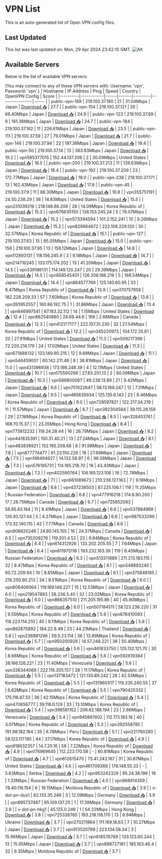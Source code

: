 # VPN List

This is an auto-generated list of Open VPN config files.

## Last Updated

This list was last updated on: Mon, 29 Apr 2024 23:42:10 GMT.
![Alt](https://repobeats.axiom.co/api/embed/186b98318ef1479477931607c1ad7d823f12451f.svg "Repobeats analytics image")

## Available Servers

Below is the list of available VPN servers:

(You may connect to any of these VPN servers with: Username: 'vpn', Password: 'vpn'.)
| Hostname | IP Address | Ping | Speed | Country | OpenVPN Config | Score |
|----------|------------|------|-------|---------|----------------| ----- |
| public-vpn-189 | 219.100.37.180 | 21 | 31.04Mbps | Japan | [Download 📥](./configs/server_0_JP.ovpn) | 27.7 |
| public-vpn-154 | 219.100.37.121 | 26 | 66.40Mbps | Japan | [Download 📥](./configs/server_1_JP.ovpn) | 24.9 |
| public-vpn-123 | 219.100.37.89 | 8 | 161.38Mbps | Japan | [Download 📥](./configs/server_2_JP.ovpn) | 24.7 |
| public-vpn-184 | 219.100.37.162 | 11 | 226.61Mbps | Japan | [Download 📥](./configs/server_3_JP.ovpn) | 23.5 |
| public-vpn-111 | 219.100.37.59 | 27 | 79.01Mbps | Japan | [Download 📥](./configs/server_4_JP.ovpn) | 21.7 |
| public-vpn-146 | 219.100.37.94 | 22 | 197.36Mbps | Japan | [Download 📥](./configs/server_5_JP.ovpn) | 19.4 |
| public-vpn-50 | 219.100.37.14 | 13 | 363.83Mbps | Japan | [Download 📥](./configs/server_6_JP.ovpn) | 19.2 |
| vpn585377015 | 152.44.137.206 | 2 | 30.09Mbps | United States | [Download 📥](./configs/server_7_US.ovpn) | 18.5 |
| public-vpn-200 | 219.100.37.213 | 11 | 126.63Mbps | Japan | [Download 📥](./configs/server_8_JP.ovpn) | 18.4 |
| public-vpn-192 | 219.100.37.209 | 23 | 172.77Mbps | Japan | [Download 📥](./configs/server_9_JP.ovpn) | 18.0 |
| public-vpn-238 | 219.100.37.171 | 13 | 162.43Mbps | Japan | [Download 📥](./configs/server_10_JP.ovpn) | 17.8 |
| public-vpn-45 | 219.100.37.9 | 11 | 88.30Mbps | Japan | [Download 📥](./configs/server_11_JP.ovpn) | 16.8 |
| vpn355751191 | 24.50.238.29 | 36 | 14.83Mbps | United States | [Download 📥](./configs/server_12_US.ovpn) | 15.5 |
| vpn231039216 | 218.148.86.206 | 28 | 14.09Mbps | Korea Republic of | [Download 📥](./configs/server_13_KR.ovpn) | 15.3 |
| vpn676635150 | 126.153.245.24 | 5 | 76.07Mbps | Japan | [Download 📥](./configs/server_14_JP.ovpn) | 15.2 |
| vpn573394594 | 101.2.152.241 | 10 | 9.26Mbps | Japan | [Download 📥](./configs/server_15_JP.ovpn) | 15.2 |
| vpn829664672 | 222.108.229.120 | 30 | 32.57Mbps | Korea Republic of | [Download 📥](./configs/server_16_KR.ovpn) | 15.1 |
| public-vpn-127 | 219.100.37.63 | 15 | 95.05Mbps | Japan | [Download 📥](./configs/server_17_JP.ovpn) | 15.0 |
| public-vpn-156 | 219.100.37.95 | 13 | 158.12Mbps | Japan | [Download 📥](./configs/server_18_JP.ovpn) | 14.8 |
| vpn112893131 | 118.156.245.9 | 3 | 9.18Mbps | Japan | [Download 📥](./configs/server_19_JP.ovpn) | 14.7 |
| vpn214710245 | 133.175.174.202 | 13 | 41.20Mbps | Japan | [Download 📥](./configs/server_20_JP.ovpn) | 14.5 |
| vpn339186131 | 114.149.120.247 | 20 | 29.39Mbps | Japan | [Download 📥](./configs/server_21_JP.ovpn) | 14.5 |
| vpn658545401 | 126.206.186.219 | 5 | 168.54Mbps | Japan | [Download 📥](./configs/server_22_JP.ovpn) | 14.4 |
| vpn864577769 | 125.140.60.95 | 33 | 8.47Mbps | Korea Republic of | [Download 📥](./configs/server_23_KR.ovpn) | 13.9 |
| vpn170757958 | 182.228.209.33 | 57 | 7.60Mbps | Korea Republic of | [Download 📥](./configs/server_24_KR.ovpn) | 13.8 |
| vpn393952557 | 160.86.192.75 | 1 | 31.86Mbps | Japan | [Download 📥](./configs/server_25_JP.ovpn) | 13.4 |
| vpn646997541 | 67.183.32.112 | 14 | 1.15Mbps | United States | [Download 📥](./configs/server_26_US.ovpn) | 12.4 |
| vpn862540880 | 24.69.44.6 | 168 | 2.68Mbps | Canada | [Download 📥](./configs/server_27_CA.ovpn) | 12.3 |
| vpn412177177 | 222.107.31.230 | 32 | 27.54Mbps | Korea Republic of | [Download 📥](./configs/server_28_KR.ovpn) | 12.2 |
| vpn345220973 | 104.172.35.61 | 20 | 27.91Mbps | United States | [Download 📥](./configs/server_29_US.ovpn) | 11.3 |
| vpn509217399 | 72.220.216.179 | 24 | 17.02Mbps | United States | [Download 📥](./configs/server_30_US.ovpn) | 11.3 |
| vpn671888132 | 133.149.90.215 | 12 | 9.69Mbps | Japan | [Download 📥](./configs/server_31_JP.ovpn) | 11.1 |
| vpn546459007 | 60.142.211.46 | 8 | 38.81Mbps | Japan | [Download 📥](./configs/server_32_JP.ovpn) | 11.0 |
| vpn431396938 | 173.198.248.39 | 4 | 12.11Mbps | United States | [Download 📥](./configs/server_33_US.ovpn) | 10.7 |
| vpn175590299 | 27.83.201.13 | 2 | 80.09Mbps | Japan | [Download 📥](./configs/server_34_JP.ovpn) | 10.3 |
| vpn588800087 | 49.238.13.89 | 21 | 9.42Mbps | Japan | [Download 📥](./configs/server_35_JP.ovpn) | 9.6 |
| vpn751022647 | 58.13.169.247 | 12 | 7.31Mbps | Japan | [Download 📥](./configs/server_36_JP.ovpn) | 9.5 |
| vpn485635934 | 125.135.6.143 | 23 | 8.46Mbps | Korea Republic of | [Download 📥](./configs/server_37_KR.ovpn) | 9.0 |
| vpn728597821 | 122.217.34.219 | 11 | 11.57Mbps | Japan | [Download 📥](./configs/server_38_JP.ovpn) | 8.7 |
| vpn392304584 | 39.115.28.159 | 29 | 27.16Mbps | Korea Republic of | [Download 📥](./configs/server_39_KR.ovpn) | 8.5 |
| vpn328453761 | 168.70.15.37 | 1 | 23.35Mbps | Hong Kong | [Download 📥](./configs/server_40_HK.ovpn) | 8.4 |
| vpn773812232 | 119.24.28.44 | 16 | 26.79Mbps | Japan | [Download 📥](./configs/server_41_JP.ovpn) | 8.2 |
| vpn441835391 | 150.31.40.21 | 13 | 27.24Mbps | Japan | [Download 📥](./configs/server_42_JP.ovpn) | 8.1 |
| vpn483838921 | 152.165.208.68 | 8 | 91.98Mbps | Japan | [Download 📥](./configs/server_43_JP.ovpn) | 7.8 |
| vpn677774477 | 61.23.150.226 | 19 | 27.69Mbps | Japan | [Download 📥](./configs/server_44_JP.ovpn) | 7.5 |
| vpn198494627 | 14.132.58.97 | 6 | 96.58Mbps | Japan | [Download 📥](./configs/server_45_JP.ovpn) | 7.3 |
| vpn576195731 | 114.185.218.70 | 18 | 43.43Mbps | Japan | [Download 📥](./configs/server_46_JP.ovpn) | 7.2 |
| vpn402590764 | 106.165.123.106 | 16 | 72.78Mbps | Japan | [Download 📥](./configs/server_47_JP.ovpn) | 7.1 |
| vpn661089673 | 210.236.127.163 | 7 | 9.19Mbps | Japan | [Download 📥](./configs/server_48_JP.ovpn) | 6.8 |
| vpn437238503 | 87.225.106.1 | 118 | 11.25Mbps | Russian Federation | [Download 📥](./configs/server_49_RU.ovpn) | 6.8 |
| vpn477916218 | 174.6.90.200 | 17 | 28.75Mbps | Canada | [Download 📥](./configs/server_50_CA.ovpn) | 6.7 |
| vpn725852083 | 58.85.83.164 | 11 | 9.41Mbps | Japan | [Download 📥](./configs/server_51_JP.ovpn) | 6.6 |
| vpn537884969 | 126.93.127.44 | 5 | 4.27Mbps | Japan | [Download 📥](./configs/server_52_JP.ovpn) | 6.6 |
| vpn987533299 | 173.32.140.115 | 42 | 7.77Mbps | Canada | [Download 📥](./configs/server_53_CA.ovpn) | 6.6 |
| vpn908820246 | 24.80.145.155 | 16 | 24.37Mbps | Canada | [Download 📥](./configs/server_54_CA.ovpn) | 6.5 |
| vpn735209276 | 119.201.4.52 | 23 | 9.84Mbps | Korea Republic of | [Download 📥](./configs/server_55_KR.ovpn) | 6.4 |
| vpn614312926 | 133.202.205.55 | 7 | 7.64Mbps | Japan | [Download 📥](./configs/server_56_JP.ovpn) | 6.4 |
| vpn611975118 | 193.232.163.39 | 119 | 6.45Mbps | Russian Federation | [Download 📥](./configs/server_57_RU.ovpn) | 6.3 |
| vpn513311889 | 211.213.183.115 | 32 | 8.47Mbps | Korea Republic of | [Download 📥](./configs/server_58_KR.ovpn) | 6.1 |
| vpn549893240 | 60.72.209.94 | 10 | 8.85Mbps | Japan | [Download 📥](./configs/server_59_JP.ovpn) | 6.1 |
| vpn375848165 | 219.250.90.213 | 34 | 9.51Mbps | Korea Republic of | [Download 📥](./configs/server_60_KR.ovpn) | 6.0 |
| vpn606406064 | 119.169.149.227 | 15 | 12.53Mbps | Japan | [Download 📥](./configs/server_61_JP.ovpn) | 6.0 |
| vpn219547883 | 58.236.5.40 | 32 | 23.02Mbps | Korea Republic of | [Download 📥](./configs/server_62_KR.ovpn) | 6.0 |
| vpn866357510 | 211.205.195.86 | 40 | 45.90Mbps | Korea Republic of | [Download 📥](./configs/server_63_KR.ovpn) | 6.0 |
| vpn507184511 | 58.123.236.220 | 31 | 9.55Mbps | Korea Republic of | [Download 📥](./configs/server_64_KR.ovpn) | 5.9 |
| vpn678410093 | 118.223.114.210 | 40 | 9.11Mbps | Korea Republic of | [Download 📥](./configs/server_65_KR.ovpn) | 5.8 |
| vpn892875892 | 184.22.8.49 | 23 | 44.21Mbps | Thailand | [Download 📥](./configs/server_66_TH.ovpn) | 5.8 |
| vpn236881298 | 59.5.23.114 | 36 | 13.89Mbps | Korea Republic of | [Download 📥](./configs/server_67_KR.ovpn) | 5.7 |
| vpn950200926 | 14.57.248.221 | 36 | 50.40Mbps | Korea Republic of | [Download 📥](./configs/server_68_KR.ovpn) | 5.6 |
| vpn461833750 | 125.132.121.70 | 30 | 8.66Mbps | Korea Republic of | [Download 📥](./configs/server_69_KR.ovpn) | 5.6 |
| vpn592819384 | 38.166.126.221 | 23 | 11.40Mbps | Venezuela | [Download 📥](./configs/server_70_VE.ovpn) | 5.6 |
| vpn336344069 | 222.116.205.157 | 28 | 11.17Mbps | Korea Republic of | [Download 📥](./configs/server_71_KR.ovpn) | 5.5 |
| vpn137183472 | 121.130.89.242 | 28 | 42.53Mbps | Korea Republic of | [Download 📥](./configs/server_72_KR.ovpn) | 5.5 |
| vpn131960317 | 119.235.240.55 | 37 | 6.62Mbps | Korea Republic of | [Download 📥](./configs/server_73_KR.ovpn) | 5.5 |
| vpn790425332 | 175.118.87.33 | 36 | 42.15Mbps | Korea Republic of | [Download 📥](./configs/server_74_KR.ovpn) | 5.4 |
| vpn470856777 | 39.116.0.129 | 33 | 13.10Mbps | Korea Republic of | [Download 📥](./configs/server_75_KR.ovpn) | 5.4 |
| vpn398581152 | 206.62.188.194 | 23 | 2.66Mbps | Venezuela | [Download 📥](./configs/server_76_VE.ovpn) | 5.4 |
| vpn945897602 | 112.173.183.16 | 40 | 3.07Mbps | Korea Republic of | [Download 📥](./configs/server_77_KR.ovpn) | 5.3 |
| vpn392558785 | 191.98.182.184 | 35 | 6.78Mbps | Peru | [Download 📥](./configs/server_78_PE.ovpn) | 5.1 |
| vpn221780280 | 58.123.117.185 | 44 | 37.17Mbps | Korea Republic of | [Download 📥](./configs/server_79_KR.ovpn) | 4.9 |
| vpn918632357 | 14.7.20.16 | 58 | 7.22Mbps | Korea Republic of | [Download 📥](./configs/server_80_KR.ovpn) | 4.9 |
| vpn176969645 | 112.223.170.58 | - | 60.81Mbps | Korea Republic of | [Download 📥](./configs/server_81_KR.ovpn) | 4.7 |
| vpn612615470 | 73.41.243.167 | 31 | 30.87Mbps | United States | [Download 📥](./configs/server_82_US.ovpn) | 4.6 |
| vpn461709368 | 178.148.55.33 | - | 5.63Mbps | Serbia | [Download 📥](./configs/server_83_RS.ovpn) | 4.2 |
| vpn953242329 | 95.24.38.199 | 16 | 1.33Mbps | Russian Federation | [Download 📥](./configs/server_84_RU.ovpn) | 4.0 |
| vpn968914359 | 78.40.116.154 | 6 | 19.15Mbps | Moldova Republic of | [Download 📥](./configs/server_85_MD.ovpn) | 3.9 |
| v-dot-pn-dus1 | 62.133.35.246 | 3 | 12.09Mbps | Germany | [Download 📥](./configs/server_86_DE.ovpn) | 3.9 |
| vpn695737487 | 65.109.137.25 | 1 | 17.39Mbps | Germany | [Download 📥](./configs/server_87_DE.ovpn) | 3.9 |
| v-dot-pn-hkg1 | 45.125.0.246 | 1 | 54.22Mbps | Hong Kong | [Download 📥](./configs/server_88_HK.ovpn) | 3.8 |
| vpn725338765 | 193.218.118.170 | 13 | 9.94Mbps | Ukraine | [Download 📥](./configs/server_89_UA.ovpn) | 3.7 |
| vpn270211864 | 111.169.18.63 | 7 | 10.27Mbps | Japan | [Download 📥](./configs/server_90_JP.ovpn) | 3.7 |
| vpn913520799 | 223.134.58.34 | 3 | 15.96Mbps | Japan | [Download 📥](./configs/server_91_JP.ovpn) | 3.7 |
| vpn618576769 | 133.123.60.244 | 13 | 15.95Mbps | Japan | [Download 📥](./configs/server_92_JP.ovpn) | 3.7 |
| vpn898727181 | 185.163.46.4 | 32 | 9.35Mbps | Moldova Republic of | [Download 📥](./configs/server_93_MD.ovpn) | 3.7 |
